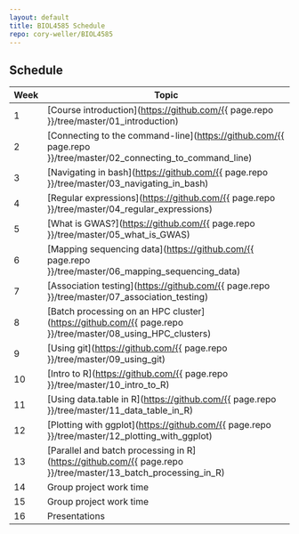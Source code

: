 ```yaml
---
layout: default
title: BIOL4585 Schedule
repo: cory-weller/BIOL4585
---
```


## Schedule

| Week | Topic |
| ---- | ----- |
| 1 | [Course introduction](https://github.com/{{ page.repo }}/tree/master/01_introduction) |
| 2 | [Connecting to the command-line](https://github.com/{{ page.repo }}/tree/master/02_connecting_to_command_line) |
| 3 | [Navigating in bash](https://github.com/{{ page.repo }}/tree/master/03_navigating_in_bash) |
| 4 | [Regular expressions](https://github.com/{{ page.repo }}/tree/master/04_regular_expressions) |
| 5 | [What is GWAS?](https://github.com/{{ page.repo }}/tree/master/05_what_is_GWAS) |
| 6 | [Mapping sequencing data](https://github.com/{{ page.repo }}/tree/master/06_mapping_sequencing_data) |
| 7 | [Association testing](https://github.com/{{ page.repo }}/tree/master/07_association_testing) |
| 8 | [Batch processing on an HPC cluster](https://github.com/{{ page.repo }}/tree/master/08_using_HPC_clusters) |
| 9 | [Using git](https://github.com/{{ page.repo }}/tree/master/09_using_git) |
| 10 | [Intro to R](https://github.com/{{ page.repo }}/tree/master/10_intro_to_R) |
| 11 | [Using data.table in R](https://github.com/{{ page.repo }}/tree/master/11_data_table_in_R) |
| 12 | [Plotting with ggplot](https://github.com/{{ page.repo }}/tree/master/12_plotting_with_ggplot) |
| 13 | [Parallel and batch processing in R](https://github.com/{{ page.repo }}/tree/master/13_batch_processing_in_R) |
| 14 | Group project work time |
| 15 | Group project work time |
| 16 | Presentations |
